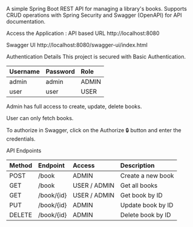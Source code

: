 A simple Spring Boot REST API for managing a library's books.
Supports CRUD operations with Spring Security and Swagger (OpenAPI) for API documentation.

Access the Application :
API based URL 
http://localhost:8080

Swagger UI
http://localhost:8080/swagger-ui/index.html

Authentication Details
This project is secured with Basic Authentication.


| Username | Password | Role  |
| :------- | :------- | :---- |
| admin    | admin    | ADMIN |
| user     | user     | USER  |


Admin has full access to create, update, delete books.

User can only fetch books.

To authorize in Swagger, click on the Authorize 🔒 button and enter the credentials.

API Endpoints

| Method | Endpoint      | Access       | Description        |
| :----- | :------------ | :----------- | :----------------- |
| POST   | /book         | ADMIN         | Create a new book   |
| GET    | /book         | USER / ADMIN  | Get all books       |
| GET    | /book/{id}    | USER / ADMIN  | Get book by ID      |
| PUT    | /book/{id}    | ADMIN         | Update book by ID   |
| DELETE | /book/{id}    | ADMIN         | Delete book by ID   |

